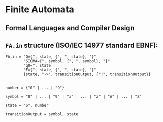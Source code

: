 # Finite Automata
## Formal Languages and Compiler Design

## `FA.in` structure (ISO/IEC 14977 standard EBNF):
 
    FA.in = "Q={", state, {", ", state}, "}"
            "SIGMA={", symbol, {", ", symbol}, "}"
            "q0=", state
            "F={", state, {", ", state}, "}"
            {state, "->", transitionOutput, {"|", transitionOutput}}
    

    number = {"0" | ... | "9"}
    
    symbol = "0" | ... | "9" | "a" | ... | "z" | "A" | ... | "Z"
    
    state = "S", number
    
    transitionOutput = symbol, state
